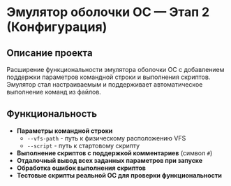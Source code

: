 # Эмулятор оболочки ОС — Этап 2 (Конфигурация)

## Описание проекта
Расширение функциональности эмулятора оболочки ОС с добавлением поддержки параметров командной строки и выполнения скриптов. Эмулятор стал настраиваемым и поддерживает автоматическое выполнение команд из файлов.

## Функциональность

- **Параметры командной строки**
  - `--vfs-path` - путь к физическому расположению VFS
  - `--script` - путь к стартовому скрипту
- **Выполнение скриптов с поддержкой комментариев** (символ `#`)
- **Отдалочный вывод всех заданных параметров при запуске**
- **Обработка ошибок выполнения скриптов**
- **Тестовые скрипты реальной ОС для проверки функциональности**
  

















